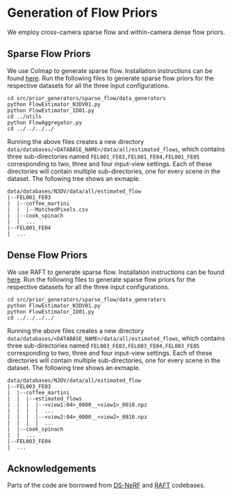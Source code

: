# Generation of Flow Priors

We employ cross-camera sparse flow and within-camera dense flow priors.

## Sparse Flow Priors
We use Colmap to generate sparse flow. Installation instructions can be found [here](https://colmap.github.io/install.html).
Run the following files to generate sparse flow priors for the respective datasets for all the three input configurations.
```shell
cd src/prior_generators/sparse_flow/data_generators
python FlowEstimator_N3DV01.py
python FlowEstimator_ID01.py
cd ../utils
python FlowAggregator.py
cd ../../../../
```

Running the above files creates a new directory `data/databases/<DATABASE_NAME>/data/all/estimated_flows`, which contains three sub-directories named `FEL001_FE03,FEL001_FE04,FEL001_FE05` corresponding to two, three and four input-view settings. Each of these directories will contain multiple sub-directories, one for every scene in the dataset. The following tree shows an exmaple.
```
data/databases/N3DV/data/all/estimated_flow
|--FEL001_FE03
|  |--coffee_martini
|  |  |--MatchedPixels.csv
|  |--cook_spinach
|  |  ...  
|--FEL001_FE04
|  ...
```

## Dense Flow Priors
We use RAFT to generate sparse flow. Installation instructions can be found [here](https://github.com/princeton-vl/RAFT).
Run the following files to generate sparse flow priors for the respective datasets for all the three input configurations.
```shell
cd src/prior_generators/sparse_flow/data_generators
python FlowEstimator_N3DV01.py
python FlowEstimator_ID01.py
cd ../../../../
```

Running the above files creates a new directory `data/databases/<DATABASE_NAME>/data/all/estimated_flows`, which contains three sub-directories named `FEL003_FE03,FEL003_FE04,FEL003_FE05` corresponding to two, three and four input-view settings. Each of these directories will contain multiple sub-directories, one for every scene in the dataset. The following tree shows an exmaple.
```
data/databases/N3DV/data/all/estimated_flow
|--FEL003_FE03
|  |--coffee_martini
|  |  |--estimated_flows
|  |  |  |--<view1:04>_0000__<view1>_0010.npz
|  |  |  |  ...
|  |  |  |--<view2:04>_0000__<view2>_0010.npz
|  |  |  |  ...
|  |--cook_spinach
|  |  ...  
|--FEL003_FE04
|  ...
```


## Acknowledgements
Parts of the code are borrowed from [DS-NeRF](https://github.com/dunbar12138/DSNeRF) and [RAFT](https://github.com/princeton-vl/RAFT) codebases.
